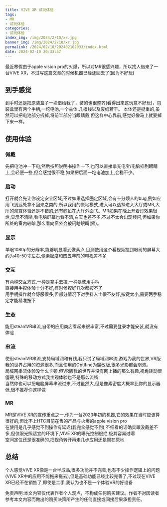 ```yaml
---
title: VIVE XR 试玩体验
tags: 
- MR
- 试玩体验
categories: 
- 试玩体验
index_img: /img/2024/2/10/xr.jpg
banner_img: /img/2024/2/10/xr.jpg
permalink: /2024/02/10/202402102033/index.html
date: 2024-02-10 20:33:57
---
```

最近寒假由于apple vision pro的火爆，所以对MR很感兴趣，所以找人借来了一台VIVE XR，不过写这篇文章的时候机器已经还回去了(因为不好玩)
## 到手感觉
到手时还是把原装盒子一块借给我了，装的也很整齐(看得出来这玩意不好玩)，包装盒里有两个手柄,一坨电池,一个主体,几根线以及废纸若干。
本体还是挺重的,虽然可以把电池部分拆掉,将前半部分当眼睛戴,但这样中心靠前,感觉好像马上就要掉下来一样。
## 使用体验
### 佩戴
先把电池冲一下电,然后按照说明书操作一下,也可以直接拿充电宝/电脑插到眼睛上,会轻便一些,但会感觉很不稳,如果把后面一坨电池加上,会稳不少。
### 启动
打开就会先让你设定安全区域,不过如果选择圈定区域,会有十分烦人的bug,例如应用飞到远处拿不回来之类的,所以我用的原地模式,进入可以选择进入大厅或MR,大厅的观赏体验还是不错的,还有鲸鱼在大厅外面飞。MR如果在晚上开着灯效果很烂,显示不清晰,看电脑屏幕也看不清,白天也差不多,不过不太会出现频闪,但如果你所处的室内较暗,那么看向窗外会被闪瞎眼睛(雾)。
### 显示
单眼1080p的分辨率,能够明显看到像素点,目测使用这个看视频投到眼前的屏幕大约为40-50寸左右,像素密度和四五年前的电视差不多
### 交互
有两种交互方式,一种是拿手去捏,一种是使用手柄 </br>
直接用手捏体验十分不好,有时候捏好几次都按不了 </br>
用手柄操作就会舒服很多,但部分情况下对手抖人士很不友好,按键太小,需要两手稳定才能精准按下
### 生态
能用steamVR串流,自带的应用商店看起来很丰富,不过需要登录才能安装,就没有体验
### 串流
使用steamVR串流,支持局域网和有线,我只试了局域网串流,游戏为我的世界,VR版我的世界占用的资源很多,而且使用的Optifine为魔改版,很多光影都会崩溃。 </br>
局域网串流体验没什么卡顿,但VR版我的世界并没有网上播的那么有趣,视角转动很僵硬,特殊的移动方式我主观体验也不是那么流畅 </br>
当然你也可以把电脑屏幕串流过来,不过虽然大,但是像素密度大概率比你的显示器低,很不推荐你这样做
### MR
MR是VIVE XR的宣传重点之一,作为一台2023年初的机器,它的效果在当时应该算很好的,但比不上HTC目前在售的产品与火爆的apple vision pro </br>
在使用是几乎感觉不到操作有延迟(我完全感觉不到),不细看的话确实跟没戴差不多,但仅限光照适宜的环境下,VIVE XR的曝光控制很烂,极其容易过曝 </br>
空间定位还是很准确的,把视角转开再走几步应用还是飘在原地
## 总结
个人感觉VIVE XR像是一台半成品,很多功能并不完善,也有不少操作逻辑上的问题(VIVE XR中的应用不能拖来拖去),但是基础功能已经比较完善了,不过现在VIVE XR已经不在销售了,即使是二手,我认为也不是一个体验VR的好设备







免责声明:本文内容仅代表作者个人观点，不构成任何购买建议。作者不对因读者参考本文内容而做出的购买决策所产生的任何直接或间接后果承担责任。